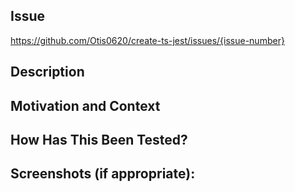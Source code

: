 <!--- Provide a general summary of your changes in the Title above -->

## Issue

https://github.com/Otis0620/create-ts-jest/issues/{issue-number}

## Description

<!--- Describe your changes in detail -->

## Motivation and Context

<!--- Why is this change required? What problem does it solve? -->

## How Has This Been Tested?

<!--- Please describe in detail how you tested your changes. -->
<!--- Include details of your testing environment, tests ran to see how -->
<!--- your change affects other areas of the code, etc. -->

## Screenshots (if appropriate):
